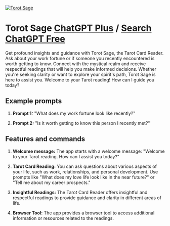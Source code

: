 
[![Torot Sage](https://files.oaiusercontent.com/file-MwjdQmnrvQltyYBMYlP0ZSvO?se=2123-10-17T13%3A05%3A36Z&sp=r&sv=2021-08-06&sr=b&rscc=max-age%3D31536000%2C%20immutable&rscd=attachment%3B%20filename%3D9defd4fd-acc5-4c71-9ac5-8d3416f8dc67.png&sig=2/1j%2B%2BVEhnzRgjIF6uZg97qKfxOprgiXUsNLpTceEZM%3D)](https://chat.openai.com/g/g-kynqrTOcw-torot-sage)

# Torot Sage [ChatGPT Plus](https://chat.openai.com/g/g-kynqrTOcw-torot-sage) / [Search ChatGPT Free](https://gptcall.net/index.html#/?search=Torot%20Sage)

Get profound insights and guidance with Torot Sage, the Tarot Card Reader. Ask about your work fortune or if someone you recently encountered is worth getting to know. Connect with the mystical realm and receive respectful readings that will help you make informed decisions. Whether you're seeking clarity or want to explore your spirit's path, Torot Sage is here to assist you. Welcome to your Tarot reading! How can I guide you today?

## Example prompts

1. **Prompt 1:** "What does my work fortune look like recently?"

2. **Prompt 2:** "Is it worth getting to know this person I recently met?"

## Features and commands

1. **Welcome message:** The app starts with a welcome message: "Welcome to your Tarot reading. How can I assist you today?"

2. **Tarot Card Reading:** You can ask questions about various aspects of your life, such as work, relationships, and personal development. Use prompts like "What does my love life look like in the near future?" or "Tell me about my career prospects."

3. **Insightful Readings:** The Tarot Card Reader offers insightful and respectful readings to provide guidance and clarity in different areas of life.

4. **Browser Tool:** The app provides a browser tool to access additional information or resources related to the readings.


